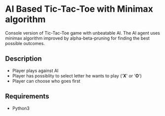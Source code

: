 # AI Based Tic-Tac-Toe with Minimax algorithm
Console version of Tic-Tac-Toe game with unbeatable AI. The AI agent uses minimax algorithm improved by alpha-beta-pruning for finding the best possible outcomes.

## Description
- Player plays against AI
- Player has possiblity to select letter he wants to play ('**X**' or '**O**')
- Player can choose who goes first

## Requirements
- Python3

